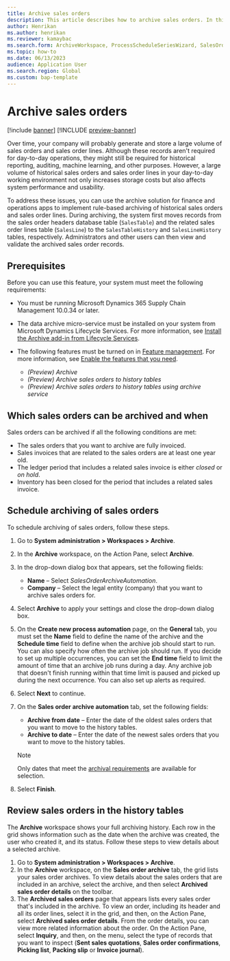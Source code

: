 ```yaml
---
title: Archive sales orders
description: This article describes how to archive sales orders. In this way, you help improve database performance but also keep the records available for historical reporting, auditing, machine learning, legal claims, and other purposes.
author: Henrikan
ms.author: henrikan
ms.reviewer: kamaybac
ms.search.form: ArchiveWorkspace, ProcessScheduleSeriesWizard, SalesOrderArchiveProcessAutomationCriteriaForm, SalesOrderArchiveForm
ms.topic: how-to
ms.date: 06/13/2023
audience: Application User
ms.search.region: Global
ms.custom: bap-template
---
```


# Archive sales orders

[!include [banner](../includes/banner.md)]
[!INCLUDE [preview-banner](../includes/preview-banner.md)]

<!--KFM: Preview until further notice -->

<!-- KFM: Update to include info about long term data retention. Add steps for purge, add feature management -->


Over time, your company will probably generate and store a large volume of sales orders and sales order lines. Although these records aren't required for day-to-day operations, they might still be required for historical reporting, auditing, machine learning, and other purposes. However, a large volume of historical sales orders and sales order lines in your day-to-day working environment not only increases storage costs but also affects system performance and usability.

To address these issues, you can use the archive solution for finance and operations apps to implement rule-based archiving of historical sales orders and sales order lines. During archiving, the system first moves records from the sales order headers database table (`SalesTable`) and the related sales order lines table (`SalesLine`) to the `SalesTableHistory` and `SalesLineHistory` tables, respectively. Administrators and other users can then view and validate the archived sales order records.

## Prerequisites

Before you can use this feature, your system must meet the following requirements:

- You must be running Microsoft Dynamics 365 Supply Chain Management 10.0.34 or later.
- The data archive micro-service must be installed on your system from Microsoft Dynamics Lifecycle Services. For more information, see [Install the Archive add-in from Lifecycle Services](archive-setup.md#install-addin).
- The following features must be turned on in [Feature management](../../fin-ops/get-started/feature-management/feature-management-overview.md). For more information, see [Enable the features that you need](archive-setup.md#enable-features).

    - *(Preview) Archive*
    - *(Preview) Archive sales orders to history tables*
    - *(Preview) Archive sales orders to history tables using archive service*

## <a name="archival-requirements"></a>Which sales orders can be archived and when

Sales orders can be archived if all the following conditions are met:

- The sales orders that you want to archive are fully invoiced.
- Sales invoices that are related to the sales orders are at least one year old.
- The ledger period that includes a related sales invoice is either *closed* or *on hold*.
- Inventory has been closed for the period that includes a related sales invoice.

## Schedule archiving of sales orders

To schedule archiving of sales orders, follow these steps.

1. Go to **System administration \> Workspaces \> Archive**.
1. In the **Archive** workspace, on the Action Pane, select **Archive**.
1. In the drop-down dialog box that appears, set the following fields:

    - **Name** – Select *SalesOrderArchiveAutomation*.
    - **Company** – Select the legal entity (company) that you want to archive sales orders for.

1. Select **Archive** to apply your settings and close the drop-down dialog box.
1. On the **Create new process automation** page, on the **General** tab, you must set the **Name** field to define the name of the archive and the **Schedule time** field to define when the archive job should start to run. You can also specify how often the archive job should run. If you decide to set up multiple occurrences, you can set the **End time** field to limit the amount of time that an archive job runs during a day. Any archive job that doesn't finish running within that time limit is paused and picked up during the next occurrence. You can also set up alerts as required.
1. Select **Next** to continue.
1. On the **Sales order archive automation** tab, set the following fields:

    - **Archive from date** – Enter the date of the oldest sales orders that you want to move to the history tables.
    - **Archive to date** – Enter the date of the newest sales orders that you want to move to the history tables.

    > [!NOTE]
    > Only dates that meet the [archival requirements](#archival-requirements) are available for selection.

1. Select **Finish**.

## Review sales orders in the history tables

The **Archive** workspace shows your full archiving history. Each row in the grid shows information such as the date when the archive was created, the user who created it, and its status. Follow these steps to view details about a selected archive.

1. Go to **System administration \> Workspaces \> Archive**.
1. In the **Archive** workspace, on the **Sales order archive** tab, the grid lists your sales order archives. To view details about the sales orders that are included in an archive, select the archive, and then select **Archived sales order details** on the toolbar.
1. The **Archived sales orders** page that appears lists every sales order that's included in the archive. To view an order, including its header and all its order lines, select it in the grid, and then, on the Action Pane, select **Archived sales order details**. From the order details, you can view more related information about the order. On the Action Pane, select **Inquiry**, and then, on the menu, select the type of records that you want to inspect (**Sent sales quotations**, **Sales order confirmations**, **Picking list**, **Packing slip** or **Invoice journal**).
